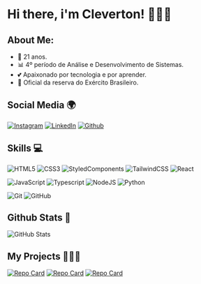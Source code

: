 # Hi there, i'm Cleverton! 🙋🏻‍♂️

## About Me:
 - 🥳 21 anos.
 - 📊 4º período de Análise e Desenvolvimento de Sistemas.
 - 💕 Apaixonado por tecnologia e por aprender.
 - 🔰 Oficial da reserva do Exército Brasileiro.

## Social Media 🌍
[![Instagram](https://img.shields.io/badge/Instagram-000?style=for-the-badge&logo=Instagram)](https://www.instagram.com/_clrocha/)
[![LinkedIn](https://img.shields.io/badge/LinkedIn-000?style=for-the-badge&logo=linkedin&logoColor=blue)](https://www.linkedin.com/in/cleverton-rocha)
[![Github](https://img.shields.io/badge/Github-000?style=for-the-badge&logo=Github&logoColor=FFF)](https://github.com/Cleverton-Rocha)

##  Skills 💻
![HTML5](https://img.shields.io/badge/HTML5-000?style=for-the-badge&logo=html5)
![CSS3](https://img.shields.io/badge/CSS3-000?style=for-the-badge&logo=css3&logoColor=blue)
![StyledComponents](https://img.shields.io/badge/StyledComponents-000?style=for-the-badge&logo=styledcomponents)
![TailwindCSS](https://img.shields.io/badge/tailwindcss-000?style=for-the-badge&logo=tailwind-css&logoColor=tailwind)
![React](https://img.shields.io/badge/React-000?style=for-the-badge&logo=react)

![JavaScript](https://img.shields.io/badge/JavaScript-000?style=for-the-badge&logo=javascript)
![Typescript](https://img.shields.io/badge/Typescript-000?style=for-the-badge&logo=typescript)
![NodeJS](https://img.shields.io/badge/nodeJS-000?style=for-the-badge&logo=node.js)
![Python](https://img.shields.io/badge/Python-000?style=for-the-badge&logo=python)

![Git](https://img.shields.io/badge/git-000?style=for-the-badge&logo=git&logoColor=git)
![GitHub](https://img.shields.io/badge/github-000?style=for-the-badge&logo=github&logoColor=github)

## Github Stats  📶
![GitHub Stats](https://github-readme-stats.vercel.app/api?username=Cleverton-Rocha&theme=transparent&bg_color=000&border_color=6b1df5&show_icons=true&icon_color=894ef2&title_color=7e39f7&text_color=FFF)


## My Projects 👨🏻‍💻
[![Repo Card](https://github-readme-stats.vercel.app/api/pin/?username=Cleverton-Rocha&repo=to-do-list-fullstack-python-react&bg_color=000&border_color=6b1df5&show_icons=true&icon_color=7e39f7&title_color=7e39f7&text_color=FFF)](https://github.com/Cleverton-Rocha/to-do-list-fullstack-python-react)
[![Repo Card](https://github-readme-stats.vercel.app/api/pin/?username=Cleverton-Rocha&repo=ecommerce-api&bg_color=000&border_color=6b1df5&show_icons=true&icon_color=7e39f7&title_color=7e39f7&text_color=FFF)](https://github.com/Cleverton-Rocha/ecommerce-api)
[![Repo Card](https://github-readme-stats.vercel.app/api/pin/?username=Cleverton-Rocha&repo=minimalist-ecommerce&bg_color=000&border_color=6b1df5&show_icons=true&icon_color=7e39f7&title_color=7e39f7&text_color=FFF)](https://github.com/Cleverton-Rocha/minimalist-ecommerce)

